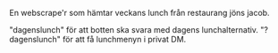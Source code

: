 En webscrape'r som hämtar veckans lunch från restaurang jöns jacob. 

"dagenslunch" för att botten ska svara med dagens lunchalternativ. 
"?dagenslunch" för att få lunchmenyn i privat DM. 





